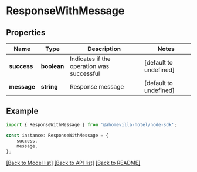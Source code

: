 # ResponseWithMessage


## Properties

Name | Type | Description | Notes
------------ | ------------- | ------------- | -------------
**success** | **boolean** | Indicates if the operation was successful | [default to undefined]
**message** | **string** | Response message | [default to undefined]

## Example

```typescript
import { ResponseWithMessage } from '@ahomevilla-hotel/node-sdk';

const instance: ResponseWithMessage = {
    success,
    message,
};
```

[[Back to Model list]](../README.md#documentation-for-models) [[Back to API list]](../README.md#documentation-for-api-endpoints) [[Back to README]](../README.md)
